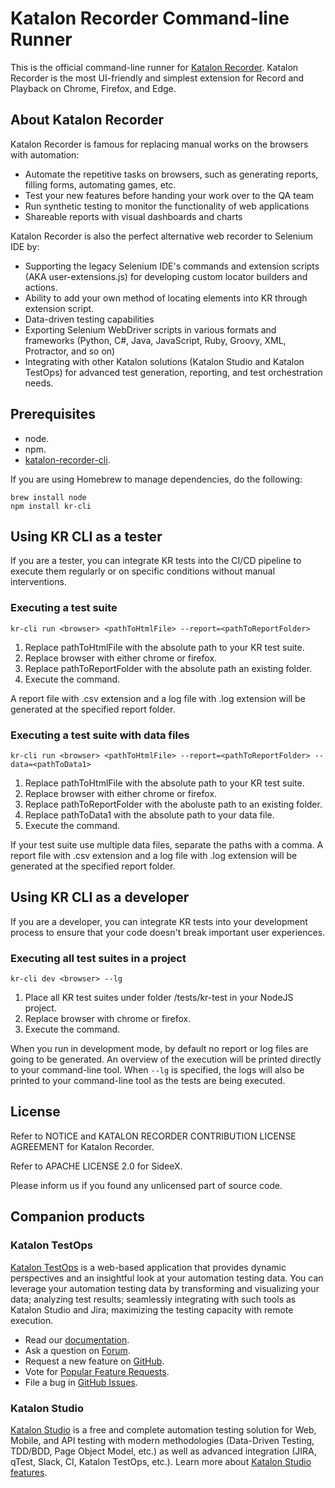 # Katalon Recorder Command-line Runner

This is the official command-line runner for [Katalon Recorder](https://www.katalon.com/katalon-recorder-ide/). Katalon Recorder is the most UI-friendly and simplest extension for Record and Playback on Chrome, Firefox, and Edge. 

## About Katalon Recorder
Katalon Recorder is famous for replacing manual works on the browsers with automation: 
- Automate the repetitive tasks on browsers, such as generating reports, filling forms, automating games, etc.
- Test your new features before handing your work over to the QA team
- Run synthetic testing to monitor the functionality of web applications
- Shareable reports with visual dashboards and charts

Katalon Recorder is also the perfect alternative web recorder to Selenium IDE by:
- Supporting the legacy Selenium IDE's commands and extension scripts (AKA user-extensions.js) for developing custom locator builders and actions. 
- Ability to add your own method of locating elements into KR through extension script.
- Data-driven testing capabilities
- Exporting Selenium WebDriver scripts in various formats and frameworks (Python, C#, Java, JavaScript, Ruby, Groovy, XML, Protractor, and so on)
- Integrating with other Katalon solutions (Katalon Studio and Katalon TestOps) for advanced test generation, reporting, and test orchestration needs.


## Prerequisites
- node.
- npm.
- [katalon-recorder-cli](https://www.npmjs.com/package/katalon-recorder-cli).
    

If you are using Homebrew to manage dependencies, do the following:

```
brew install node
npm install kr-cli
```

## Using KR CLI as a tester

If you are a tester, you can integrate KR tests into the CI/CD pipeline to execute them regularly or on specific conditions without manual interventions.

### Executing a test suite

`kr-cli run <browser> <pathToHtmlFile> --report=<pathToReportFolder>`

1.  Replace pathToHtmlFile with the absolute path to your KR test suite.    
2.  Replace browser with either chrome or firefox.    
3.  Replace pathToReportFolder with the absolute path an existing folder.    
4.  Execute the command.
    

A report file with .csv extension and a log file with .log extension will be generated at the specified report folder.

### Executing a test suite with data files

`kr-cli run <browser> <pathToHtmlFile> --report=<pathToReportFolder> --data=<pathToData1>`

1.  Replace pathToHtmlFile with the absolute path to your KR test suite.    
2.  Replace browser with either chrome or firefox.    
3.  Replace pathToReportFolder with the aboluste path to an existing folder.    
4.  Replace pathToData1 with the absolute path to your data file.    
5.  Execute the command.
    
If your test suite use multiple data files, separate the paths with a comma. A report file with .csv extension and a log file with .log extension will be generated at the specified report folder.

## Using KR CLI as a developer

If you are a developer, you can integrate KR tests into your development process to ensure that your code doesn't break important user experiences.

### Executing all test suites in a project

`kr-cli dev <browser> --lg`

1.  Place all KR test suites under folder /tests/kr-test in your NodeJS project.    
2.  Replace browser with chrome or firefox.     
3.  Execute the command.
    
When you run in development mode, by default no report or log files are going to be generated. An overview of the execution will be printed directly to your command-line tool. When `--lg` is specified, the logs will also be printed to your command-line tool as the tests are being executed.

## License

Refer to NOTICE and KATALON RECORDER CONTRIBUTION LICENSE AGREEMENT for Katalon Recorder.

Refer to APACHE LICENSE 2.0 for SideeX.

Please inform us if you found any unlicensed part of source code.

## Companion products

### Katalon TestOps

[Katalon TestOps](https://analytics.katalon.com) is a web-based application that provides dynamic perspectives and an insightful look at your automation testing data. You can leverage your automation testing data by transforming and visualizing your data; analyzing test results; seamlessly integrating with such tools as Katalon Studio and Jira; maximizing the testing capacity with remote execution.

* Read our [documentation](https://docs.katalon.com/katalon-analytics/docs/overview.html).
* Ask a question on [Forum](https://forum.katalon.com/categories/katalon-analytics).
* Request a new feature on [GitHub](CONTRIBUTING.md).
* Vote for [Popular Feature Requests](https://github.com/katalon-analytics/katalon-analytics/issues?q=is%3Aopen+is%3Aissue+label%3Afeature-request+sort%3Areactions-%2B1-desc).
* File a bug in [GitHub Issues](https://github.com/katalon-analytics/katalon-analytics/issues).

### Katalon Studio
[Katalon Studio](https://www.katalon.com) is a free and complete automation testing solution for Web, Mobile, and API testing with modern methodologies (Data-Driven Testing, TDD/BDD, Page Object Model, etc.) as well as advanced integration (JIRA, qTest, Slack, CI, Katalon TestOps, etc.). Learn more about [Katalon Studio features](https://www.katalon.com/features/).
